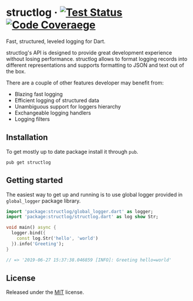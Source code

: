 # structlog &middot; [![Test Status][cirrusci-image]][cirrusci-url] [![Code Coveraege][codecov-image]][codecov-url]
Fast, structured, leveled logging for Dart.

structlog's API is designed to provide great development experience
without losing performance. structlog allows to format logging records
into different representations and supports formatting to JSON and text
out of the box.

There are a couple of other features developer may benefit from:
* Blazing fast logging
* Efficient logging of structured data
* Unambiguous support for loggers hierarchy
* Exchangeable logging handlers
* Logging filters

## Installation
To get mostly up to date package install it through `pub`.

`pub get structlog`

## Getting started
The easiest way to get up and running is to use global logger provided
in `global_logger` package library.

```dart
import 'package:structlog/global_logger.dart' as logger;
import 'package:structlog/structlog.dart' as log show Str;

void main() async {
  logger.bind({
    const log.Str('hello', 'world')
  }).info('Greeting');
}

// => '2019-06-27 15:37:38.046859 [INFO]: Greeting hello=world'
```

## License
Released under the [MIT] license.

[MIT]: ./LICENSE
[cirrusci-image]: https://api.cirrus-ci.com/github/vanesyan/structlog.dart.svg?branch=master
[cirrusci-url]: https://cirrus-ci.com/github/vanesyan/structlog.dart
[codecov-image]: https://codecov.io/gh/vanesyan/structlog.dart/branch/master/graph/badge.svg
[codecov-url]: https://codecov.io/gh/vanesyan/structlog.dart
